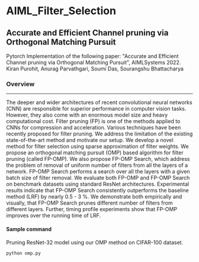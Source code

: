 # AIML_Filter_Selection

##  Accurate and Efficient Channel pruning via Orthogonal Matching Pursuit
Pytorch Implementation of the following paper: "Accurate and Efficient Channel pruning via Orthogonal Matching Pursuit", AIMLSystems 2022.
Kiran Purohit, Anurag Parvathgari, Soumi Das, Sourangshu Bhattacharya


### Overview
---
The deeper and wider architectures of recent convolutional neural networks (CNN) are responsible for superior performance in computer vision tasks. However, they also come with an enormous model size and heavy computational cost. Filter pruning (FP) is one of the methods applied to CNNs for compression and acceleration. Various techniques have been  recently proposed for filter pruning. We address the limitation of the existing state-of-the-art method and motivate our setup. We develop a novel method for filter selection using sparse approximation of filter weights. We propose an orthogonal matching pursuit (OMP) based algorithm for filter pruning (called FP-OMP). We also propose FP-OMP Search, which address the problem of removal of uniform number of filters from all the layers of a network. FP-OMP Search performs a search over all the layers with a given batch size of filter removal. We evaluate both FP-OMP and FP-OMP Search on benchmark datasets using standard ResNet architectures. Experimental results indicate that FP-OMP Search consistently outperforms the baseline method (LRF) by nearly 0.5 - 3 %. We demonstrate both empirically and visually, that FP-OMP Search prunes different number of filters from different layers. Further, timing profile experiments show that FP-OMP improves over the running time of LRF.

#### Sample command
Pruning ResNet-32 model using our OMP method on CIFAR-100 dataset.
```
python omp.py
